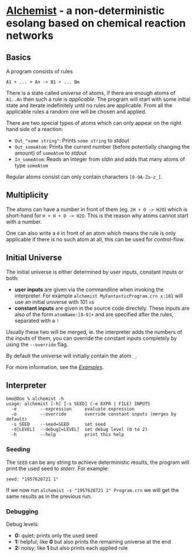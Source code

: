 # [Alchemist][eso-wiki] - a non-deterministic esolang based on chemical reaction networks

## Basics

A program consists of rules

    A1 + ... + An -> B1 + ... Bm

There is a state called *universe* of atoms, if there are enough atoms of
`A1..An` then such a rule is *applicable*. The program will start with some
initial state and iterate indefinitely until no rules are applicable. From all
the applicable rules a random one will be chosen and applied.

There are two special types of atoms which can only appear on the right hand
side of a reaction:

 - `Out_"some string"`: Prints `some string` to *stdout*
 - `Out_someAtom`: Prints the current number (before potentially changing the
   amount) of `someAtom` to *stdout*
 - `In_someAtom`: Reads an integer from *stdin* and adds that many atoms of
   type `someAtom`

Regular atoms consist can only contain characters `[0-9A-Za-z_]`.

## Multiplicity

The atoms can have a number in front of them (eg. `2H + O -> H2O`) which is
short-hand for `H + H + O -> H2O`. This is the reason why atoms cannot start
with a number.

One can also write a `0` in front of an atom which means the rule is only
applicable if there is no such atom at all, this can be used for control-flow.

## Initial Universe

The initial universe is either determined by user inputs, constant inputs or
both:

  - **user inputs** are given via the commandline when invoking the
    interpreter. For example `alchemist MyFantasticProgram.crn x:101` will use
    an initial universe with 101 `x`s
  - **constant inputs** are given in the source code directely. These inputs
    are also of the form `atomName:[0-9]+` and are specified after the rules,
    separated with a `!`

Usually these two will be merged, ie. the interpreter adds the numbers of the
inputs of them, you can override the constant inputs completely by using the
`--override` flag.

By default the universe will initially contain the atom `_`.

For more information, see the [*Examples*](https://github.com/bforte/alchemist/tree/master/examples).

## Interpreter

    bmo@Ooo % alchemist -h
    usage: alchemist [-h] [-s SEED] (-e EXPR | FILE) INPUTS
      -e         --expression     evaluate expression
      -o         --override       override constant inputs (merges by default)
      -s SEED    --seed=SEED      set seed
      -d[LEVEL]  --debug[=LEVEL]  set debug level (0 to 2)
      -h         --help           print this help

### Seeding

The `SEED` can be any string to achieve deterministic results, the program will
print the used seed to *stderr*. For example:

    seed: "1957628721 1"

If we now run `alchemist -s "1957628721 1" Program.crn` we will get the same
results as in the previous run.

### Debugging

Debug levels:
  - **0:** quiet; prints only the used seed
  - **1:** helpful; like **0** but also prints the remaining universe at the end
  - **2:** noisy; like **1** but also prints each applied rule


[eso-wiki]: https://esolangs.org/wiki/Alchemist
